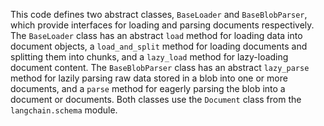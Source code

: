 This code defines two abstract classes, `BaseLoader` and `BaseBlobParser`, which provide interfaces for loading and parsing documents respectively. The `BaseLoader` class has an abstract `load` method for loading data into document objects, a `load_and_split` method for loading documents and splitting them into chunks, and a `lazy_load` method for lazy-loading document content. The `BaseBlobParser` class has an abstract `lazy_parse` method for lazily parsing raw data stored in a blob into one or more documents, and a `parse` method for eagerly parsing the blob into a document or documents. Both classes use the `Document` class from the `langchain.schema` module.


